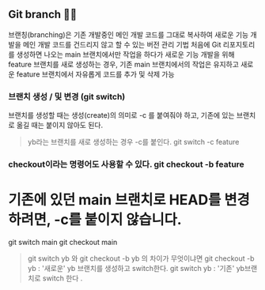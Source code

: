## Git branch 🏋️‍♂️

브랜칭(branching)은 기존 개발중인 메인 개발 코드를 그대로 복사하여 새로운 기능 개발을 메인 개발 코드를 건드리지 않고 할 수 있는 버전 관리 기법
처음에 Git 리포지토리를 생성하면 나오는 main 브랜치에서만 작업을 하다가 새로운 기능 개발을 위해 feature 브랜치를 새로 생성하는 경우, 기존 main 브랜치에서의 작업은 유지하고 새로운 feature 브랜치에서 자유롭게 코드를 추가 및 삭제 가능


### 브랜치 생성 / 및 변경 (git switch)

브랜치를 생성할 때는 생성(create)의 의미로 -c 를 붙여줘야 하고, 기존에 있는 브랜치로 옮길 때는 붙이지 않아도 된다.

> yb라는 브랜치를 새로 생성하는 경우 -c를 붙인다. git switch -c feature

### checkout이라는 명령어도 사용할 수 있다. git checkout -b feature

# 기존에 있던 main 브랜치로 HEAD를 변경하려면, -c를 붙이지 않습니다.
git switch main
git checkout main


> git switch yb 와 git checkout -b yb 의 차이가 무엇이냐면 
> git checkout -b yb : '새로운' yb 브랜치를 생성하고 switch한다.
> git switch yb : '기존' yb브랜치로 switch 한다 .

